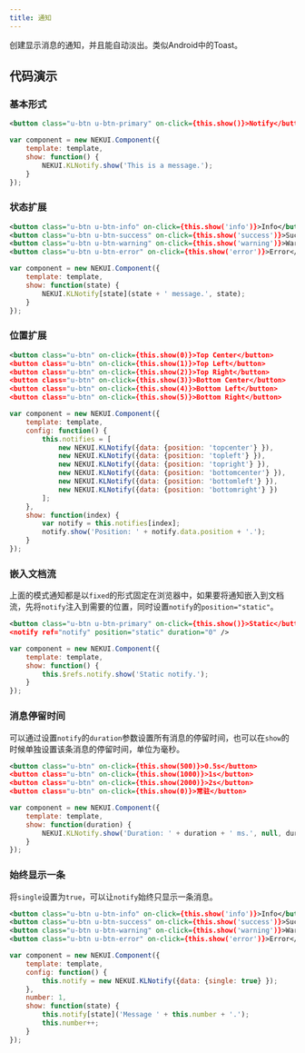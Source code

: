 ```yaml
---
title: 通知
---
```


创建显示消息的通知，并且能自动淡出。类似Android中的Toast。

## 代码演示

### 基本形式

<!-- demo_start -->
<div class="m-example"></div>

```xml
<button class="u-btn u-btn-primary" on-click={this.show()}>Notify</button>
```

```javascript
var component = new NEKUI.Component({
    template: template,
    show: function() {
        NEKUI.KLNotify.show('This is a message.');
    }
});
```
<!-- demo_end -->

### 状态扩展

<!-- demo_start -->
<div class="m-example"></div>

```xml
<button class="u-btn u-btn-info" on-click={this.show('info')}>Info</button>
<button class="u-btn u-btn-success" on-click={this.show('success')}>Success</button>
<button class="u-btn u-btn-warning" on-click={this.show('warning')}>Warning</button>
<button class="u-btn u-btn-error" on-click={this.show('error')}>Error</button>
```

```javascript
var component = new NEKUI.Component({
    template: template,
    show: function(state) {
        NEKUI.KLNotify[state](state + ' message.', state);
    }
});
```
<!-- demo_end -->

### 位置扩展

<!-- demo_start -->
<div class="m-example"></div>

```xml
<button class="u-btn" on-click={this.show(0)}>Top Center</button>
<button class="u-btn" on-click={this.show(1)}>Top Left</button>
<button class="u-btn" on-click={this.show(2)}>Top Right</button>
<button class="u-btn" on-click={this.show(3)}>Bottom Center</button>
<button class="u-btn" on-click={this.show(4)}>Bottom Left</button>
<button class="u-btn" on-click={this.show(5)}>Bottom Right</button>
```

```javascript
var component = new NEKUI.Component({
    template: template,
    config: function() {
        this.notifies = [
            new NEKUI.KLNotify({data: {position: 'topcenter'} }),
            new NEKUI.KLNotify({data: {position: 'topleft'} }),
            new NEKUI.KLNotify({data: {position: 'topright'} }),
            new NEKUI.KLNotify({data: {position: 'bottomcenter'} }),
            new NEKUI.KLNotify({data: {position: 'bottomleft'} }),
            new NEKUI.KLNotify({data: {position: 'bottomright'} })
        ];
    },
    show: function(index) {
        var notify = this.notifies[index];
        notify.show('Position: ' + notify.data.position + '.');
    }
});
```
<!-- demo_end -->

### 嵌入文档流

上面的模式通知都是以`fixed`的形式固定在浏览器中，如果要将通知嵌入到文档流，先将`notify`注入到需要的位置，同时设置`notify`的`position="static"`。

<!-- demo_start -->
<div class="m-example"></div>

```xml
<button class="u-btn u-btn-primary" on-click={this.show()}>Static</button>
<notify ref="notify" position="static" duration="0" />
```

```javascript
var component = new NEKUI.Component({
    template: template,
    show: function() {
        this.$refs.notify.show('Static notify.');
    }
});
```
<!-- demo_end -->

### 消息停留时间

可以通过设置`notify`的`duration`参数设置所有消息的停留时间，也可以在`show`的时候单独设置该条消息的停留时间，单位为毫秒。

<!-- demo_start -->
<div class="m-example"></div>

```xml
<button class="u-btn" on-click={this.show(500)}>0.5s</button>
<button class="u-btn" on-click={this.show(1000)}>1s</button>
<button class="u-btn" on-click={this.show(2000)}>2s</button>
<button class="u-btn" on-click={this.show(0)}>常驻</button>
```

```javascript
var component = new NEKUI.Component({
    template: template,
    show: function(duration) {
        NEKUI.KLNotify.show('Duration: ' + duration + ' ms.', null, duration);
    }
});
```
<!-- demo_end -->

### 始终显示一条

将`single`设置为`true`，可以让`notify`始终只显示一条消息。

<!-- demo_start -->
<div class="m-example"></div>

```xml
<button class="u-btn u-btn-info" on-click={this.show('info')}>Info</button>
<button class="u-btn u-btn-success" on-click={this.show('success')}>Success</button>
<button class="u-btn u-btn-warning" on-click={this.show('warning')}>Warning</button>
<button class="u-btn u-btn-error" on-click={this.show('error')}>Error</button>
```

```javascript
var component = new NEKUI.Component({
    template: template,
    config: function() {
        this.notify = new NEKUI.KLNotify({data: {single: true} });
    },
    number: 1,
    show: function(state) {
        this.notify[state]('Message ' + this.number + '.');
        this.number++;
    }
});
```
<!-- demo_end -->
